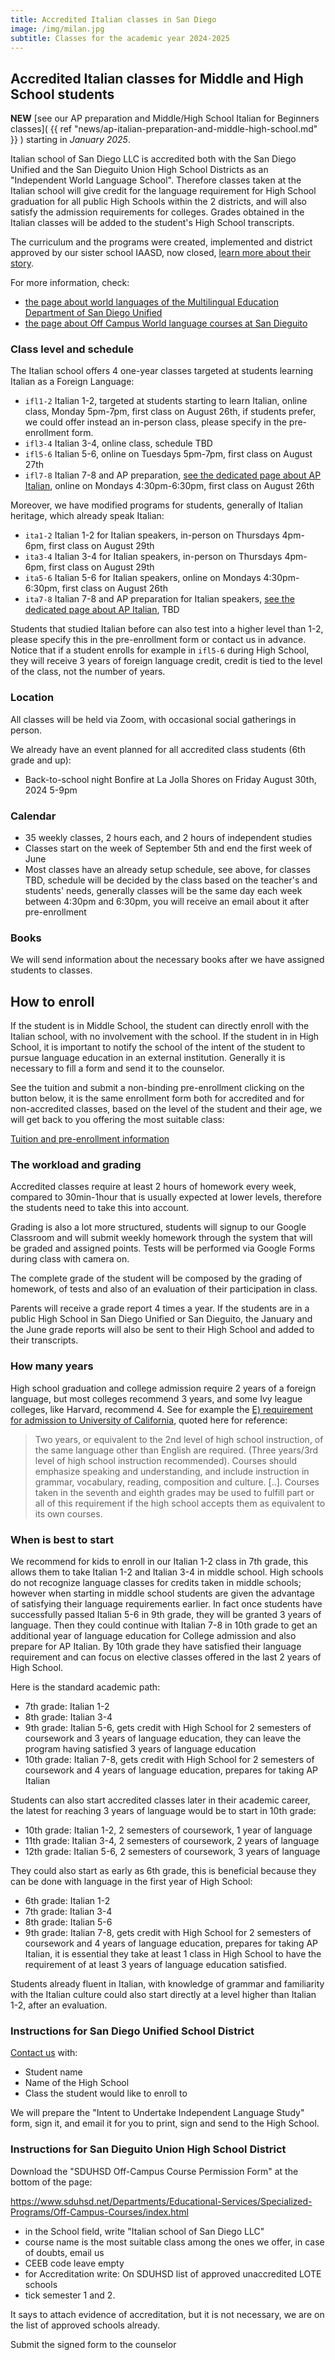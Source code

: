 ```yaml
---
title: Accredited Italian classes in San Diego
image: /img/milan.jpg
subtitle: Classes for the academic year 2024-2025
---
```


## Accredited Italian classes for Middle and High School students

**NEW** [see our AP preparation and Middle/High School Italian for Beginners classes]( {{ ref "news/ap-italian-preparation-and-middle-high-school.md" }} ) starting in *January 2025*.

Italian school of San Diego LLC is accredited both with the San Diego Unified and the San Dieguito Union High School Districts as an "Independent World Language School".
Therefore classes taken at the Italian school will give credit for the language requirement for High School graduation for all public High Schools within the 2 districts, and will also satisfy the admission requirements for colleges. Grades obtained in the Italian classes will be added to the student's High School transcripts.

The curriculum and the programs were created, implemented and district approved by our sister school IAASD, now closed, [learn more about their story](/about/legacy-iaasd).

For more information, check:

* [the page about world languages of the Multilingual Education Department of San Diego Unified](https://www.sdusdmed.org/projects/independent-world-languages-schools)
* [the page about Off Campus World language courses at San Dieguito](https://www.sduhsd.net/Departments/Educational-Services/Specialized-Programs/Off-Campus-Courses/Off-Campus-World-Language-Courses/index.html)

### Class level and schedule

The Italian school offers 4 one-year classes targeted at students learning Italian as a Foreign Language:

* `ifl1-2` Italian 1-2, targeted at students starting to learn Italian, online class, Monday 5pm-7pm, first class on August 26th, if students prefer, we could offer instead an in-person class, please specify in the pre-enrollment form.
* `ifl3-4` Italian 3-4, online class, schedule TBD
* `ifl5-6` Italian 5-6, online on Tuesdays 5pm-7pm, first class on August 27th
* `ifl7-8` Italian 7-8 and AP preparation, [see the dedicated page about AP Italian](/ap-italian-san-diego), online on Mondays 4:30pm-6:30pm, first class on August 26th

Moreover, we have modified programs for students, generally of Italian heritage, which already speak Italian:

* `ita1-2` Italian 1-2 for Italian speakers, in-person on Thursdays 4pm-6pm, first class on August 29th
* `ita3-4` Italian 3-4 for Italian speakers, in-person on Thursdays 4pm-6pm, first class on August 29th
* `ita5-6` Italian 5-6 for Italian speakers, online on Mondays 4:30pm-6:30pm, first class on August 26th
* `ita7-8` Italian 7-8 and AP preparation for Italian speakers, [see the dedicated page about AP Italian](/ap-italian-san-diego), TBD

Students that studied Italian before can also test into a higher level than 1-2, please specify this in the pre-enrollment form or contact us in advance. Notice that if a student enrolls for example in `ifl5-6` during High School, they will receive 3 years of foreign language credit, credit is tied to the level of the class, not the number of years.

### Location

All classes will be held via Zoom, with occasional social gatherings in person.

We already have an event planned for all accredited class students (6th grade and up):

* Back-to-school night Bonfire at La Jolla Shores on Friday August 30th, 2024 5-9pm

### Calendar

* 35 weekly classes, 2 hours each, and 2 hours of independent studies
* Classes start on the week of September 5th and end the first week of June
* Most classes have an already setup schedule, see above, for classes TBD,  schedule will be decided by the class based on the teacher's and students' needs, generally classes will be the same day each week between 4:30pm and 6:30pm, you will receive an email about it after pre-enrollment

### Books

We will send information about the necessary books after we have assigned students to classes.

## How to enroll

If the student is in Middle School, the student can directly enroll with the Italian school, with no involvement with the school.
If the student in in High School, it is important to notify the school of the intent of the student to pursue language education in an external institution.
Generally it is necessary to fill a form and send it to the counselor.

See the tuition and submit a non-binding pre-enrollment clicking on the button below, it is the same enrollment form both for accredited and for non-accredited classes, based on the level of the student and their age, we will get back to you offering the most suitable class:

<div class="tc">
<a href="/enroll-accredited" class="btn raise">Tuition and pre-enrollment information</a>
</div>


### The workload and grading

Accredited classes require at least 2 hours of homework every week, compared to 30min-1hour that is usually expected at lower levels, therefore the students need to take this into account.

Grading is also a lot more structured, students will signup to our Google Classroom and will submit weekly homework through the system that will be graded and assigned points. Tests will be performed via Google Forms during class with camera on.

The complete grade of the student will be composed by the grading of homework, of tests and also of an evaluation of their participation in class.

Parents will receive a grade report 4 times a year. If the students are in a public High School in San Diego Unified or San Dieguito, the January and the June grade reports will also be sent to their High School and added to their transcripts.

### How many years

High school graduation and college admission require 2 years of a foreign language, but most colleges recommend 3 years, and some Ivy league colleges, like Harvard, recommend 4. See for example the [E) requirement for admission to University of California](https://admission.universityofcalifornia.edu/admission-requirements/freshman-requirements/subject-requirement-a-g.html), quoted here for reference:

> Two years, or equivalent to the 2nd level of high school instruction, of the same language other than English are required. (Three years/3rd level of high school instruction recommended). Courses should emphasize speaking and understanding, and include instruction in grammar, vocabulary, reading, composition and culture. [..]. Courses taken in the seventh and eighth grades may be used to fulfill part or all of this requirement if the high school accepts them as equivalent to its own courses.

### When is best to start

We recommend for kids to enroll in our Italian 1-2 class in 7th grade, this allows them to take Italian 1-2 and Italian 3-4 in middle school.
High schools do not recognize language classes for credits taken in middle schools; however when starting in middle school students are given the advantage of satisfying their language requirements earlier. In fact once students have successfully passed Italian 5-6 in 9th grade, they will be granted 3 years of language.
Then they could continue with Italian 7-8 in 10th grade to get an additional year of language education for College admission and also prepare for AP Italian.
By 10th grade they have satisfied their language requirement and can focus on elective classes offered in the last 2 years of High School.

Here is the standard academic path:

* 7th grade: Italian 1-2
* 8th grade: Italian 3-4
* 9th grade: Italian 5-6, gets credit with High School for 2 semesters of coursework and 3 years of language education, they can leave the program having satisfied 3 years of language education
* 10th grade: Italian 7-8, gets credit with High School for 2 semesters of coursework and 4 years of language education, prepares for taking AP Italian

Students can also start accredited classes later in their academic career, the latest for reaching 3 years of language would be to start in 10th grade:

* 10th grade: Italian 1-2, 2 semesters of coursework, 1 year of language
* 11th grade: Italian 3-4, 2 semesters of coursework, 2 years of language
* 12th grade: Italian 5-6, 2 semesters of coursework, 3 years of language

They could also start as early as 6th grade, this is beneficial because they can be done with language in the first year of High School:

* 6th grade: Italian 1-2
* 7th grade: Italian 3-4
* 8th grade: Italian 5-6
* 9th grade: Italian 7-8, gets credit with High School for 2 semesters of coursework and 4 years of language education, prepares for taking AP Italian, it is essential they take at least 1 class in High School to have the requirement of at least 3 years of language education satisfied.

Students already fluent in Italian, with knowledge of grammar and familiarity with the Italian culture could also start directly at a level higher than Italian 1-2, after an evaluation.


### Instructions for San Diego Unified School District

[Contact us](/contact) with:

* Student name
* Name of the High School
* Class the student would like to enroll to

We will prepare the "Intent to Undertake Independent Language Study" form, sign it, and email it for you to print, sign and send to the High School.

### Instructions for San Dieguito Union High School District

Download the "SDUHSD Off-Campus Course Permission Form" at the bottom of the page:

<https://www.sduhsd.net/Departments/Educational-Services/Specialized-Programs/Off-Campus-Courses/index.html>

* in the School field, write "Italian school of San Diego LLC"
* course name is the most suitable class among the ones we offer, in case of doubts, email us
* CEEB code leave empty
* for Accreditation write: On SDUHSD list of approved unaccredited LOTE schools
* tick semester 1 and 2.

It says to attach evidence of accreditation, but it is not necessary, we are on the list of approved schools already.

Submit the signed form to the counselor
